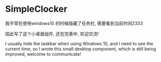 # SimpleClocker

我平常在使用windows10 的时候隐藏了任务栏,
需要看到当前时间2333

因此写了这个小桌面组件,
还在完善中,
欢迎交流!


I usually hide the taskbar when using Windows 10, and I need to see the current time, so I wrote this small desktop component, which is still being improved, welcome to communicate!
